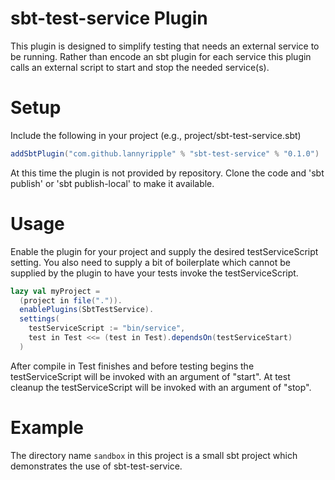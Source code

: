 # sbt-test-service Plugin

This plugin is designed to simplify testing that needs an external service
to be running.  Rather than encode an sbt plugin for each service this
plugin calls an external script to start and stop the needed service(s).

# Setup

Include the following in your project (e.g., project/sbt-test-service.sbt)

```scala
addSbtPlugin("com.github.lannyripple" % "sbt-test-service" % "0.1.0")
```

At this time the plugin is not provided by repository.  Clone the code
and 'sbt publish' or 'sbt publish-local' to make it available.

# Usage

Enable the plugin for your project and supply the desired testServiceScript setting.
You also need to supply a bit of boilerplate which cannot be supplied by the plugin
to have your tests invoke the testServiceScript.

```scala
lazy val myProject =
  (project in file(".")).
  enablePlugins(SbtTestService).
  settings(
    testServiceScript := "bin/service",
    test in Test <<= (test in Test).dependsOn(testServiceStart)
  )
```

After compile in Test finishes and before testing begins the testServiceScript
will be invoked with an argument of "start".  At test cleanup the testServiceScript
will be invoked with an argument of "stop".

# Example

The directory name `sandbox` in this project is a small sbt project which
demonstrates the use of sbt-test-service.

